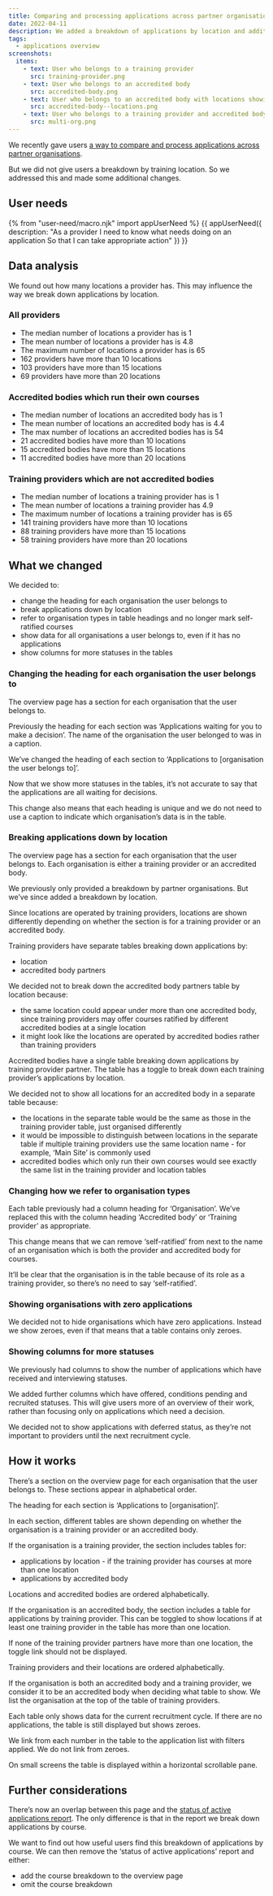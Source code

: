 ```yaml
---
title: Comparing and processing applications across partner organisations and training locations iteration 2
date: 2022-04-11
description: We added a breakdown of applications by location and additional statuses.
tags:
  - applications overview
screenshots:
  items:
    - text: User who belongs to a training provider
      src: training-provider.png
    - text: User who belongs to an accredited body
      src: accredited-body.png
    - text: User who belongs to an accredited body with locations showing
      src: accredited-body--locations.png
    - text: User who belongs to a training provider and accredited body
      src: multi-org.png
---
```


We recently gave users [a way to compare and process applications across partner organisations](/manage-teacher-training-applications/comparing-and-processing-applications-across-partner-organisations/).

But we did not give users a breakdown by training location. So we addressed this and made some additional changes.

## User needs

{% from "user-need/macro.njk" import appUserNeed %}
{{ appUserNeed({
  description: "As a provider
I need to know what needs doing on an application
So that I can take appropriate action"
}) }}

## Data analysis

We found out how many locations a provider has. This may influence the way we break down applications by location.

### All providers

- The median number of locations a provider has is 1
- The mean number of locations a provider has is 4.8
- The maximum number of locations a provider has is 65
- 162 providers have more than 10 locations
- 103 providers have more than 15 locations
- 69 providers have more than 20 locations

### Accredited bodies which run their own courses

- The median number of locations an accredited body has is 1
- The mean number of locations an accredited body has is 4.4
- The max number of locations an accredited bodies has is 54
- 21 accredited bodies have more than 10 locations
- 15 accredited bodies have more than 15 locations
- 11 accredited bodies have more than 20 locations

### Training providers which are not accredited bodies

- The median number of locations a training provider has is 1
- The mean number of locations a training provider has 4.9
- The maximum number of locations a training provider has is 65
- 141 training providers have more than 10 locations
- 88 training providers have more than 15 locations
- 58 training providers have more than 20 locations

## What we changed

We decided to:

- change the heading for each organisation the user belongs to
- break applications down by location
- refer to organisation types in table headings and no longer mark self-ratified courses
- show data for all organisations a user belongs to, even if it has no applications
- show columns for more statuses in the tables

### Changing the heading for each organisation the user belongs to

The overview page has a section for each organisation that the user belongs to.

Previously the heading for each section was ‘Applications waiting for you to make a decision’. The name of the organisation the user belonged to was in a caption.

We’ve changed the heading of each section to ‘Applications to [organisation the user belongs to]’.

Now that we show more statuses in the tables, it’s not accurate to say that the applications are all waiting for decisions.

This change also means that each heading is unique and we do not need to use a caption to indicate which organisation’s data is in the table.

### Breaking applications down by location

The overview page has a section for each organisation that the user belongs to. Each organisation is either a training provider or an accredited body.

We previously only provided a breakdown by partner organisations. But we’ve since added a breakdown by location.

Since locations are operated by training providers, locations are shown differently depending on whether the section is for a training provider or an accredited body.

Training providers have separate tables breaking down applications by:

- location
- accredited body partners

We decided not to break down the accredited body partners table by location because:

- the same location could appear under more than one accredited body, since training providers may offer courses ratified by different accredited bodies at a single location
- it might look like the locations are operated by accredited bodies rather than training providers

Accredited bodies have a single table breaking down applications by training provider partner. The table has a toggle to break down each training provider’s applications by location.

We decided not to show all locations for an accredited body in a separate table because:

- the locations in the separate table would be the same as those in the training provider table, just organised differently
- it would be impossible to distinguish between locations in the separate table if multiple training providers use the same location name - for example, ‘Main Site’ is commonly used
- accredited bodies which only run their own courses would see exactly the same list in the training provider and location tables

### Changing how we refer to organisation types

Each table previously had a column heading for ‘Organisation’. We’ve replaced this with the column heading ‘Accredited body’ or ‘Training provider’ as appropriate.

This change means that we can remove ‘self-ratified’ from next to the name of an organisation which is both the provider and accredited body for courses.

It’ll be clear that the organisation is in the table because of its role as a training provider, so there’s no need to say ‘self-ratified’.

### Showing organisations with zero applications

We decided not to hide organisations which have zero applications. Instead we show zeroes, even if that means that a table contains only zeroes.

### Showing columns for more statuses

We previously had columns to show the number of applications which have received and interviewing statuses.

We added further columns which have offered, conditions pending and recruited statuses. This will give users more of an overview of their work, rather than focusing only on applications which need a decision.

We decided not to show applications with deferred status, as they’re not important to providers until the next recruitment cycle.

## How it works

There’s a section on the overview page for each organisation that the user belongs to. These sections appear in alphabetical order.

The heading for each section is ‘Applications to [organisation]’.

In each section, different tables are shown depending on whether the organisation is a training provider or an accredited body.

If the organisation is a training provider, the section includes tables for:

- applications by location - if the training provider has courses at more than one location
- applications by accredited body

Locations and accredited bodies are ordered alphabetically.

If the organisation is an accredited body, the section includes a table for applications by training provider. This can be toggled to show locations if at least one training provider in the table has more than one location.

If none of the training provider partners have more than one location, the toggle link should not be displayed.

Training providers and their locations are ordered alphabetically.

If the organisation is both an accredited body and a training provider, we consider it to be an accredited body when deciding what table to show. We list the organisation at the top of the table of training providers.

Each table only shows data for the current recruitment cycle. If there are no applications, the table is still displayed but shows zeroes.

We link from each number in the table to the application list with filters applied. We do not link from zeroes.

On small screens the table is displayed within a horizontal scrollable pane.

## Further considerations

There’s now an overlap between this page and the [status of active applications report](/manage-teacher-training-applications/helping-users-check-how-quickly-courses-are-filling-up/). The only difference is that in the report we break down applications by course.

We want to find out how useful users find this breakdown of applications by course. We can then remove the ‘status of active applications’ report and either:

- add the course breakdown to the overview page
- omit the course breakdown
